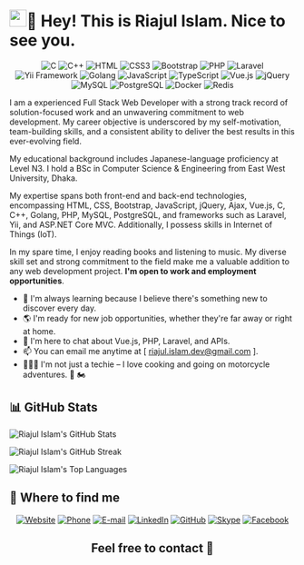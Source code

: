 <h1><img src="https://emojis.slackmojis.com/emojis/images/1531849430/4246/blob-sunglasses.gif?1531849430" width="30"/>👋 Hey! This is Riajul Islam. Nice to see you.</h1>

<div align="center">
  
![C](https://img.shields.io/badge/C-00599C?style=flat&logo=c&logoColor=white)
![C++](https://img.shields.io/badge/C++-00599C?style=flat&logo=c%2B%2B&logoColor=white)
![HTML](https://img.shields.io/badge/HTML5-E34F26?style=flat&logo=html5&logoColor=white)
![CSS3](https://img.shields.io/badge/CSS3-1572B6?style=flat&logo=css3&logoColor=white)
![Bootstrap](https://img.shields.io/badge/Bootstrap-563D7C?style=flat&logo=bootstrap&logoColor=white)
![PHP](https://img.shields.io/badge/PHP-777BB4?style=flat&logo=php&logoColor=white)
![Laravel](https://img.shields.io/badge/Laravel-FF2D20?style=flat&logo=laravel&logoColor=white)
![Yii Framework](https://img.shields.io/badge/Yii%20Framework-FFD43B?style=flat&logo=yii&logoColor=black)
![Golang](https://img.shields.io/badge/Golang-00ADD8?style=flat&logo=go&logoColor=white)
![JavaScript](https://img.shields.io/badge/JavaScript-F7DF1E?style=flat&logo=javascript&logoColor=black)
![TypeScript](https://img.shields.io/badge/TypeScript-007ACC?style=flat&logo=typescript&logoColor=white)
![Vue.js](https://img.shields.io/badge/Vue.js-35495E?style=flat&logo=vue.js&logoColor=4FC08D)
![jQuery](https://img.shields.io/badge/jQuery-0769AD?style=flat&logo=jquery&logoColor=white)
![MySQL](https://img.shields.io/badge/MySQL-005C84?style=flat&logo=mysql&logoColor=white)
![PostgreSQL](https://img.shields.io/badge/PostgreSQL-336791?style=flat&logo=postgresql&logoColor=white)
![Docker](https://img.shields.io/badge/Docker-0CC1F3?style=flat&logo=docker&logoColor=white)
![Redis](https://img.shields.io/badge/redis-%23DD0031.svg?&style=flat&logo=redis&logoColor=white)

</div>

I am a experienced Full Stack Web Developer with a strong track record of solution-focused work and an unwavering commitment to web development. My career objective is underscored by my self-motivation, team-building skills, and a consistent ability to deliver the best results in this ever-evolving field.

My educational background includes Japanese-language proficiency at Level N3. I hold a BSc in Computer Science & Engineering from East West University, Dhaka. 

My expertise spans both front-end and back-end technologies, encompassing HTML, CSS, Bootstrap, JavaScript, jQuery, Ajax, Vue.js, C, C++, Golang, PHP, MySQL, PostgreSQL, and frameworks such as Laravel, Yii, and ASP.NET Core MVC. Additionally, I possess skills in Internet of Things (IoT).

In my spare time, I enjoy reading books and listening to music. My diverse skill set and strong commitment to the field make me a valuable addition to any web development project. **I'm open to work and employment opportunities**.

- 🌱 I'm always learning because I believe there's something new to discover every day.
- 🌎 I'm ready for new job opportunities, whether they're far away or right at home.
- 💬 I'm here to chat about Vue.js, PHP, Laravel, and APIs.
- 📫 You can email me anytime at [ riajul.islam.dev@gmail.com ].
- 🧑🏻‍💻 I'm not just a techie – I love cooking and going on motorcycle adventures. 🍳 🏍️

## 📊 GitHub Stats

![Riajul Islam's GitHub Stats](https://github-readme-stats.vercel.app/api?username=Riajul-Islam-Dev&theme=darcula&show_icons=true&hide_border=true&count_private=true)

![Riajul Islam's GitHub Streak](https://github-readme-streak-stats.herokuapp.com/?user=Riajul-Islam-Dev&theme=darcula&hide_border=true)

![Riajul Islam's Top Languages](https://github-readme-stats.vercel.app/api/top-langs/?username=Riajul-Islam-Dev&theme=darcula&show_icons=true&hide_border=true&layout=compact)

## 👀 Where to find me

<div align="center">
  
[![Website](https://img.shields.io/badge/Website-riajul--islam--dev.github.io-2ea44f?style=flat&logo=github)](https://riajul-islam-dev.github.io/)
[![Phone](https://img.shields.io/badge/📞_Phone-%2B8801722787007-00cc00?style=flat&amp;logo=phone)](tel:+8801722787007)
[![E-mail](https://img.shields.io/badge/Email-riajul.islam.dev@gmail.com-00cc00?style=flat&amp;logo=gmail)](mailto:riajul.islam.dev@gmail.com)
[![LinkedIn](https://img.shields.io/badge/LinkedIn-riajul--islam--dev-2867B2?style=flat&logo=linkedin&logoColor=00AFF0)](https://www.linkedin.com/in/riajul-islam-dev)
[![GitHub](https://img.shields.io/badge/GitHub-riajul--islam--dev-00cc00?style=flat&logo=github)](https://github.com/Riajul-Islam-Dev)
[![Skype](https://img.shields.io/badge/Skype-riajul--islam--dev-00a2ed?style=flat&logo=skype)](https://join.skype.com/invite/y4awZfHii9yl)
[![Facebook](https://img.shields.io/badge/Facebook-ritewu2014-1877f2?style=flat&logo=facebook)](https://www.facebook.com/ritewu2014)

</div>

## <p align="center">Feel free to contact 💙<p/>
